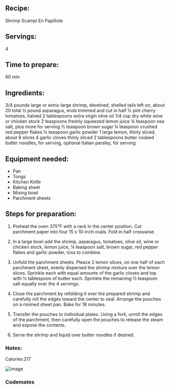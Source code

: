 ## Recipe:
Shrimp Scampi En Papillote
## Servings: 
4
## Time to prepare: 
60 min
## Ingredients:
3/4 pounds large or extra-large shrimp, deveined, shelled tails left on, about 20 total
½ pound asparagus, ends trimmed and cut in half
½ pint cherry tomatoes, halved
2 tablespoons extra virgin olive oil
1/4 cup dry white wine or chicken stock
2 teaspoons freshly squeezed lemon juice
¾ teaspoon sea salt, plus more for serving
½ teaspoon brown sugar
¼ teaspoon crushed red pepper flakes
½ teaspoon garlic powder
1 large lemon, thinly sliced, about 8 slices
4 garlic cloves thinly sliced
2 tablespoons butter
cooked butter noodles, for serving, optional
Italian parsley, for serving

## Equipment needed:
- Pan
- Tongs
- Kitchen Knife
- Baking sheet
- Mixing bowl
- Parchment sheets

## Steps for preparation:
1. Preheat the oven 375°F with a rack in the center position. Cut parchment paper into four 15 x 10-inch ovals. Fold in half crosswise.

2. In a large bowl add the shrimp, asparagus, tomatoes, olive oil, wine or chicken stock, lemon juice, ¼ teaspoon salt, brown sugar, red pepper flakes and garlic powder, toss to combine.

3. Unfold the parchment sheets. Pleace 2 lemon slices, on one half of each parchment sheet, evenly dispersed the shrimp mixture over the lemon slices. Sprinkle each with equal amounts of the garlic cloves and top with ½ tablespoon of butter each. Sprinkle the remaining ½ teaspoon salt equally over the 4 servings.

4. Close the parchment by refolding it over the prepared shrimp and carefully roll the edges toward the center to seal. Arrange the pouches on a rimmed sheet pan. Bake for 18 minutes.

5. Transfer the pouches to individual plates. Using a fork, unroll the edges of the parchment, then carefully open the pouches to release the steam and expose the contents.

6. Serve the shrimp and liquid over butter noodles if desired.


### Notes:
Calories:217

![image](https://user-images.githubusercontent.com/114119481/198119520-ab0cc009-039d-46f2-b297-64bf5604105e.png)

### Codemates #
